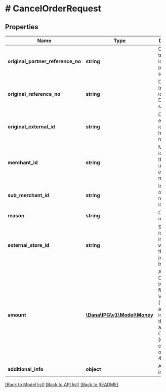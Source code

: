# # CancelOrderRequest

## Properties

Name | Type | Description | Notes
------------ | ------------- | ------------- | -------------
**original_partner_reference_no** | **string** | Original transaction identifier on partner system |
**original_reference_no** | **string** | Original transaction identifier on DANA system | [optional]
**original_external_id** | **string** | Original external identifier on header message | [optional]
**merchant_id** | **string** | Merchant identifier that is unique per each merchant |
**sub_merchant_id** | **string** | Information of sub merchant identifier | [optional]
**reason** | **string** | Cancellation reason | [optional]
**external_store_id** | **string** | Store identifier to indicate to which store this payment belongs to | [optional]
**amount** | [**\Dana\IPG\v1\Model\Money**](Money.md) | Amount. Contains two sub fields - Value (Transaction amount, including the cents) and Currency (Currency code based on ISO 4217) | [optional]
**additional_info** | **object** | Additional information | [optional]

[[Back to Model list]](../../README.md#models) [[Back to API list]](../../README.md#endpoints) [[Back to README]](../../README.md)
